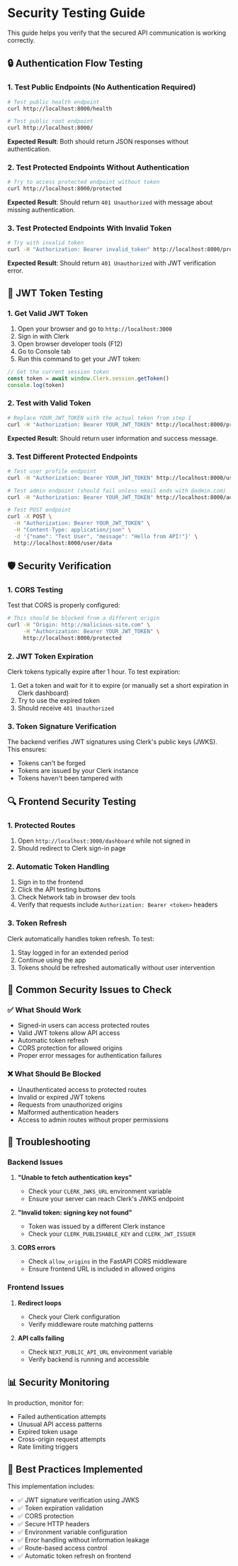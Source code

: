 # Security Testing Guide

This guide helps you verify that the secured API communication is working correctly.

## 🔒 Authentication Flow Testing

### 1. Test Public Endpoints (No Authentication Required)

```bash
# Test public health endpoint
curl http://localhost:8000/health

# Test public root endpoint
curl http://localhost:8000/
```

**Expected Result**: Both should return JSON responses without authentication.

### 2. Test Protected Endpoints Without Authentication

```bash
# Try to access protected endpoint without token
curl http://localhost:8000/protected
```

**Expected Result**: Should return `401 Unauthorized` with message about missing authentication.

### 3. Test Protected Endpoints With Invalid Token

```bash
# Try with invalid token
curl -H "Authorization: Bearer invalid_token" http://localhost:8000/protected
```

**Expected Result**: Should return `401 Unauthorized` with JWT verification error.

## 🔑 JWT Token Testing

### 1. Get Valid JWT Token

1. Open your browser and go to `http://localhost:3000`
2. Sign in with Clerk
3. Open browser developer tools (F12)
4. Go to Console tab
5. Run this command to get your JWT token:

```javascript
// Get the current session token
const token = await window.Clerk.session.getToken()
console.log(token)
```

### 2. Test with Valid Token

```bash
# Replace YOUR_JWT_TOKEN with the actual token from step 1
curl -H "Authorization: Bearer YOUR_JWT_TOKEN" http://localhost:8000/protected
```

**Expected Result**: Should return user information and success message.

### 3. Test Different Protected Endpoints

```bash
# Test user profile endpoint
curl -H "Authorization: Bearer YOUR_JWT_TOKEN" http://localhost:8000/user/profile

# Test admin endpoint (should fail unless email ends with @admin.com)
curl -H "Authorization: Bearer YOUR_JWT_TOKEN" http://localhost:8000/admin/users

# Test POST endpoint
curl -X POST \
  -H "Authorization: Bearer YOUR_JWT_TOKEN" \
  -H "Content-Type: application/json" \
  -d '{"name": "Test User", "message": "Hello from API!"}' \
  http://localhost:8000/user/data
```

## 🛡️ Security Verification

### 1. CORS Testing

Test that CORS is properly configured:

```bash
# This should be blocked from a different origin
curl -H "Origin: http://malicious-site.com" \
     -H "Authorization: Bearer YOUR_JWT_TOKEN" \
     http://localhost:8000/protected
```

### 2. JWT Token Expiration

Clerk tokens typically expire after 1 hour. To test expiration:

1. Get a token and wait for it to expire (or manually set a short expiration in Clerk dashboard)
2. Try to use the expired token
3. Should receive `401 Unauthorized`

### 3. Token Signature Verification

The backend verifies JWT signatures using Clerk's public keys (JWKS). This ensures:

- Tokens can't be forged
- Tokens are issued by your Clerk instance
- Tokens haven't been tampered with

## 🔍 Frontend Security Testing

### 1. Protected Routes

1. Open `http://localhost:3000/dashboard` while not signed in
2. Should redirect to Clerk sign-in page

### 2. Automatic Token Handling

1. Sign in to the frontend
2. Click the API testing buttons
3. Check Network tab in browser dev tools
4. Verify that requests include `Authorization: Bearer <token>` headers

### 3. Token Refresh

Clerk automatically handles token refresh. To test:

1. Stay logged in for an extended period
2. Continue using the app
3. Tokens should be refreshed automatically without user intervention

## 🚨 Common Security Issues to Check

### ✅ What Should Work

- Signed-in users can access protected routes
- Valid JWT tokens allow API access
- Automatic token refresh
- CORS protection for allowed origins
- Proper error messages for authentication failures

### ❌ What Should Be Blocked

- Unauthenticated access to protected routes
- Invalid or expired JWT tokens
- Requests from unauthorized origins
- Malformed authentication headers
- Access to admin routes without proper permissions

## 🔧 Troubleshooting

### Backend Issues

1. **"Unable to fetch authentication keys"**
   - Check your `CLERK_JWKS_URL` environment variable
   - Ensure your server can reach Clerk's JWKS endpoint

2. **"Invalid token: signing key not found"**
   - Token was issued by a different Clerk instance
   - Check your `CLERK_PUBLISHABLE_KEY` and `CLERK_JWT_ISSUER`

3. **CORS errors**
   - Check `allow_origins` in the FastAPI CORS middleware
   - Ensure frontend URL is included in allowed origins

### Frontend Issues

1. **Redirect loops**
   - Check your Clerk configuration
   - Verify middleware route matching patterns

2. **API calls failing**
   - Check `NEXT_PUBLIC_API_URL` environment variable
   - Verify backend is running and accessible

## 📊 Security Monitoring

In production, monitor for:

- Failed authentication attempts
- Unusual API access patterns
- Expired token usage
- Cross-origin request attempts
- Rate limiting triggers

## 🔐 Best Practices Implemented

This implementation includes:

- ✅ JWT signature verification using JWKS
- ✅ Token expiration validation
- ✅ CORS protection
- ✅ Secure HTTP headers
- ✅ Environment variable configuration
- ✅ Error handling without information leakage
- ✅ Route-based access control
- ✅ Automatic token refresh on frontend 